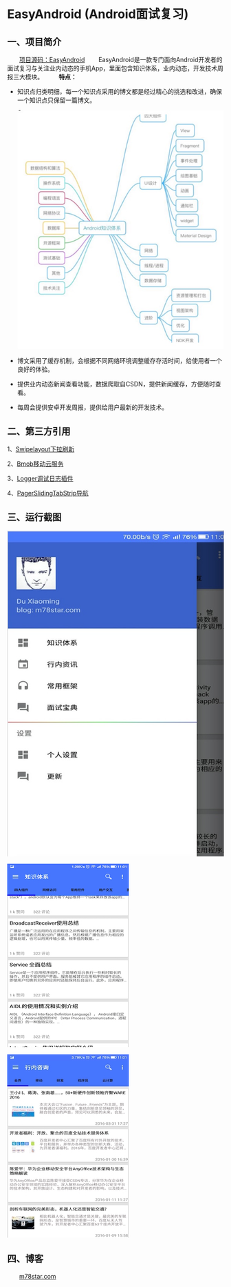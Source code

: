 #  EasyAndroid (Android面试复习)

## 一、项目简介 ##
　　[项目源码：EasyAndroid](https://github.com/M78Snail/EasyAndroid)
　　EasyAndroid是一款专门面向Android开发者的面试复习与关注业内动态的手机App，里面包含知识体系，业内动态，开发技术周报三大模块。
　　
**特点：**

* 知识点归类明细，每一个知识点采用的博文都是经过精心的挑选和改进，确保一个知识点只保留一篇博文。
 
	![](https://github.com/M78Snail/EasyAndroid/blob/master/pic/header01.png)
 

* 博文采用了缓存机制，会根据不同网络环境调整缓存存活时间，给使用者一个良好的体验。

* 提供业内动态新闻查看功能，数据爬取自CSDN，提供新闻缓存，方便随时查看。

* 每周会提供安卓开发周报，提供给用户最新的开发技术。

<!-- more -->



## 二、第三方引用 ##

1、[Swipelayout下拉刷新](https://github.com/daimajia/AndroidSwipeLayout)

2、[Bmob移动云服务](http://www.bmob.cn/)

3、[Logger调试日志插件](https://github.com/orhanobut/logger)

4、[PagerSlidingTabStrip导航](https://github.com/astuetz/PagerSlidingTabStrip)

## 三、运行截图 ##

![](https://github.com/M78Snail/EasyAndroid/blob/master/pic/main_01.jpeg)

![](https://github.com/M78Snail/EasyAndroid/blob/master/pic/main_02.jpg)

![](https://github.com/M78Snail/EasyAndroid/blob/master/pic/main_03.jpg)

## 四、博客
　　[m78star.com](http://m78star.com)

